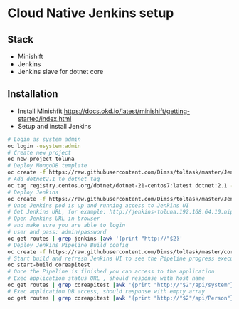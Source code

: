 # Cloud Native Jenkins setup

## Stack 
 - Minishift 
 - Jenkins 
 - Jenkins slave for dotnet core
 
## Installation
- Install Minishfit https://docs.okd.io/latest/minishift/getting-started/index.html
- Setup and install Jenkins 
```bash
# Login as system admin
oc login -usystem:admin
# Create new project
oc new-project toluna
# Deploy MongoDB template 
oc create -f https://raw.githubusercontent.com/Dimss/toltask/master/Jenkins/mongodb-ephemeral-template.json -n openshift 
# Add dotnet2.1 to dotnet tag
oc tag registry.centos.org/dotnet/dotnet-21-centos7:latest dotnet:2.1 -n openshift
# Deploy Jenkins
oc create -f https://raw.githubusercontent.com/Dimss/toltask/master/Jenkins/jenkins.yaml
# Once Jenkins pod is up and running access to Jenkins UI
# Get Jenkins URL, for example: http://jenkins-toluna.192.168.64.10.nip.io
# Open Jenkins URL in browser 
# and make sure you are able to login 
# user and pass: admin/password
oc get routes | grep jenkins |awk '{print "http://"$2}'
# Deploy Jenkins Pipeline Build config 
oc create -f https://raw.githubusercontent.com/Dimss/toltask/master/coreapitest/ocp/ci/bc.yaml
# Start build and refresh Jenkins UI to see the Pipeline progress execution
oc start-build coreapitest 
# Once the Pipeline is finished you can access to the application 
# Exec application status URL , should response with host name 
oc get routes | grep coreapitest |awk '{print "http://"$2"/api/system"}' | xargs curl
# Exec application DB access, should response with empty array 
oc get routes | grep coreapitest |awk '{print "http://"$2"/api/Person"}' | xargs curl
```

   